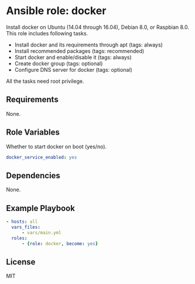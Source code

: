 Ansible role: docker
=========

Install docker on Ubuntu (14.04 through 16.04), Debian 8.0, or Raspbian 8.0.
This role includes following tasks.

- Install docker and its requirements through apt (tags: always)
- Install recommended packages (tags: recommended)
- Start docker and enable/disable it (tags: always)
- Create docker group (tags: optional)
- Configure DNS server for docker (tags: optional)

All the tasks need root privilege.

Requirements
------------

None.

Role Variables
--------------

Whether to start docker on boot (yes/no).

``` yaml
docker_service_enabled: yes
```

Dependencies
------------

None.

Example Playbook
----------------

``` yaml
- hosts: all
  vars_files:
      - vars/main.yml
  roles:
      - {role: docker, become: yes}
```

License
-------

MIT

